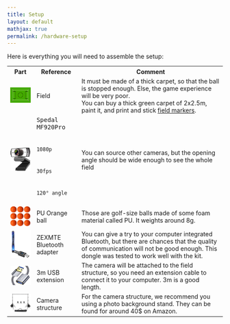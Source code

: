 ```yaml
---
title: Setup
layout: default
mathjax: true
permalink: /hardware-setup
---
```


Here is everything you will need to assemble the setup:

<table class="table table-striped table-responsive">
    <tr>
        <th>
        Part
        </th>
        <th style="min-width:25%">
        Reference
        </th>
        <th>
        Comment
        </th>
    </tr>
    <tr>
        <td>
            <img src="/assets/imgs/field.png" width="128" /><br/>
        </td>
        <td>
            Field
        </td>
        <td>
            <span class="text-danger">It must be made of a thick carpet, so that the ball is stopped enough.
            Else, the game experience will be very poor.</span>
            <br/>
            You can buy a thick green carpet of 2x2.5m, paint it, and print and stick
            <a href="/coordinates-field-markers">field markers</a>.
        </td>
    </tr>
    <tr>
        <td>
            <img src="/assets/imgs/spedal.png" width="128" /><br/>
        </td>
        <td>
            <kbd>Spedal MF920Pro</kbd>
            <br/>
            <code>
            1080p<br/>
            30fps<br/>
            120° angle
            </code>
        </td>
        <td>
            You can source other cameras, but the opening angle should be wide enough to see the whole field
        </td>
    </tr>
    <tr>
        <td>
            <img src="/assets/imgs/balls.png" width="128" /><br/>
        </td>
        <td>
            PU Orange ball
        </td>
        <td>
            Those are golf-size balls made of some foam material called PU. It weights around 8g.
        </td>
    </tr>
    <tr>
        <td>
            <img src="/assets/imgs/zexmte.png" width="128" /><br/>
        </td>
        <td>
            ZEXMTE Bluetooth adapter
        </td>
        <td>
            You can give a try to your computer integrated Bluetooth, but there are chances that the quality
            of communication will not be good enough. This dongle was tested to work well with the kit.
        </td>
    </tr>
    <tr>
        <td>
            <img src="/assets/imgs/extension.png" width="128" /><br/>
        </td>
        <td>
            3m USB extension
        </td>
        <td>
            The camera will be attached to the field structure, so you need an extension cable to connect it
            to your computer. 3m is a good length.
        </td>
    </tr>
    <tr>
        <td>
            <img src="/assets/imgs/background_stand.png" width="128" /><br/>
        </td>
        <td>
            Camera structure
        </td>
        <td>
            For the camera structure, we recommend you using a photo background stand. They can
            be found for around 40$ on Amazon.
        </td>
    </tr>
</table>